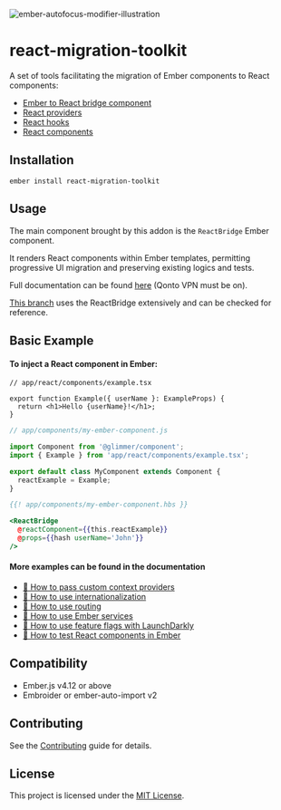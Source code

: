 ![ember-autofocus-modifier-illustration](https://gitlab.qonto.co/npm-packages/react-migration-toolkit/uploads/c0af9dd2fe40080b5e340a35f319147e/react-migration-toolkit-banner.png)

# react-migration-toolkit

A set of tools facilitating the migration of Ember components to React components:

- [Ember to React bridge component](https://github.com/qonto/react-migration-toolkit/tree/main/react-migration-toolkit/src/components)
- [React providers](https://github.com/qonto/react-migration-toolkit/tree/main/react-migration-toolkit/src/react/contexts/index.ts)
- [React hooks](https://github.com/qonto/react-migration-toolkit/tree/main/react-migration-toolkit/src/react/hooks/index.ts)
- [React components](https://github.com/qonto/react-migration-toolkit/tree/main/react-migration-toolkit/src/react/components/index.ts)

## Installation

```
ember install react-migration-toolkit
```

## Usage

The main component brought by this addon is the `ReactBridge` Ember component.

It renders React components within Ember templates, permitting progressive UI migration and preserving existing logics and tests.

Full documentation can be found [here](https://www.notion.so/qonto/How-to-use-React-components-in-Ember-applications-e2f8513fc4a442b0967274d9e57b18b0) (Qonto VPN must be on).

[This branch](https://gitlab.qonto.co/front/qonto-js/-/blob/bifrost/app/components/react-bifrost.hbs) uses the ReactBridge extensively and can be checked for reference.

## Basic Example

#### To inject a React component in Ember:

```tsx
// app/react/components/example.tsx

export function Example({ userName }: ExampleProps) {
  return <h1>Hello {userName}!</h1>;
}
```

```js
// app/components/my-ember-component.js

import Component from '@glimmer/component';
import { Example } from 'app/react/components/example.tsx';

export default class MyComponent extends Component {
  reactExample = Example;
}
```

```handlebars
{{! app/components/my-ember-component.hbs }}

<ReactBridge
  @reactComponent={{this.reactExample}}
  @props={{hash userName='John'}}
/>
```

#### More examples can be found in the documentation

- [📕 How to pass custom context providers](https://www.notion.so/qonto/How-to-use-React-components-in-Ember-applications-e2f8513fc4a442b0967274d9e57b18b0?pvs=4#11cb7b02430a4614ac6e355473a2dde4)
- [📕 How to use internationalization](https://www.notion.so/qonto/How-to-use-translations-in-React-in-Ember-components-6719ae3c6a064279a7c8ce8d71810e61)
- [📕 How to use routing](https://www.notion.so/qonto/How-to-use-routing-in-React-in-Ember-components-8ba26839b69e49cc893f302b5dc1a050)
- [📕 How to use Ember services](https://www.notion.so/qonto/How-to-use-Ember-services-in-React-components-d8879e169fec417fb0cdf77e7ecd29ba)
- [📕 How to use feature flags with LaunchDarkly](https://www.notion.so/qonto/How-to-use-feature-flags-in-React-components-ece906bed7b44202a8d3416ccadd7469)
- [📕 How to test React components in Ember](https://www.notion.so/qonto/How-to-test-React-components-in-Ember-3686964be92642cc93f6dd767486cc59)

## Compatibility

- Ember.js v4.12 or above
- Embroider or ember-auto-import v2

## Contributing

See the [Contributing](CONTRIBUTING.md) guide for details.

## License

This project is licensed under the [MIT License](LICENSE.md).
